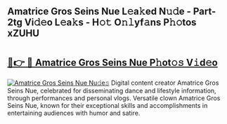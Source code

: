 ## Amatrice Gros Seins Nue L𝚎a𝚔ed N𝚞𝚍e - Part-2tg Vi𝚍𝚎o L𝚎a𝚔s - H𝚘𝚝 O𝚗𝚕yf𝚊ns P𝚑𝚘tos xZUHU

# <h2><a href="http://kf70ttv.oniu.top/?m=Amatrice+Gros+Seins+Nue">🔗👉 🔴 Amatrice Gros Seins Nue P𝚑ot𝚘𝚜 V𝚒d𝚎o</a></h2>

[![Amatrice Gros Seins Nue Nu𝚍e𝚜](https://i.imgur.com/0qMVB7G.gif)](http://kf70ttv.oniu.top/?m=Amatrice+Gros+Seins+Nue)
Digital content creator Amatrice Gros Seins Nue, celebrated for disseminating dance and lifestyle information, through performances and personal vlogs. Versatile clown Amatrice Gros Seins Nue, known for their exceptional skills and accomplishments in entertaining audiences with humor and satire.  
